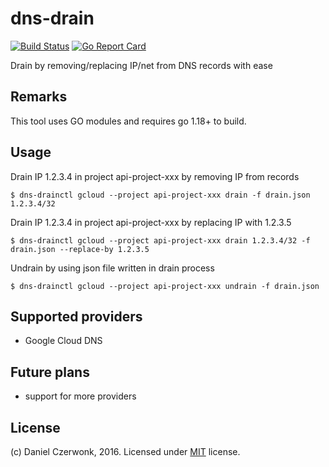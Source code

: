 # dns-drain 
[![Build Status](https://travis-ci.org/czerwonk/dns-drain.svg)](https://travis-ci.org/czerwonk/dns-drain)
[![Go Report Card](https://goreportcard.com/badge/github.com/czerwonk/dns-drain)](https://goreportcard.com/report/github.com/czerwonk/dns-drain)

Drain by removing/replacing IP/net from DNS records with ease

## Remarks
This tool uses GO modules and requires go 1.18+ to build.

## Usage

Drain IP 1.2.3.4 in project api-project-xxx by removing IP from records
```
$ dns-drainctl gcloud --project api-project-xxx drain -f drain.json 1.2.3.4/32
```

Drain IP 1.2.3.4 in project api-project-xxx by replacing IP with 1.2.3.5
```
$ dns-drainctl gcloud --project api-project-xxx drain 1.2.3.4/32 -f drain.json --replace-by 1.2.3.5
```

Undrain by using json file written in drain process
```
$ dns-drainctl gcloud --project api-project-xxx undrain -f drain.json
```

## Supported providers
* Google Cloud DNS

## Future plans
* support for more providers

## License
(c) Daniel Czerwonk, 2016. Licensed under [MIT](LICENSE) license.
